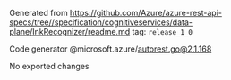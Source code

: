 Generated from https://github.com/Azure/azure-rest-api-specs/tree//specification/cognitiveservices/data-plane/InkRecognizer/readme.md tag: `release_1_0`

Code generator @microsoft.azure/autorest.go@2.1.168

No exported changes